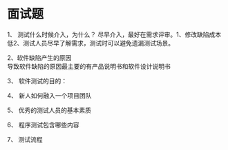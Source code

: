 # 面试题
1、	测试什么时候介入，为什么？
尽早介入，最好在需求评审。1、修改缺陷成本低2、测试人员尽早了解需求，测试时可以避免遗漏测试场景。

2、软件缺陷产生的原因  
导致软件缺陷的原因最主要的有产品说明书和软件设计说明书

3、	软件测试的目的：

4、	新人如何融入一个项目团队

5、	优秀的测试人员的基本素质

6、	程序测试包含哪些内容


7、	测试流程
